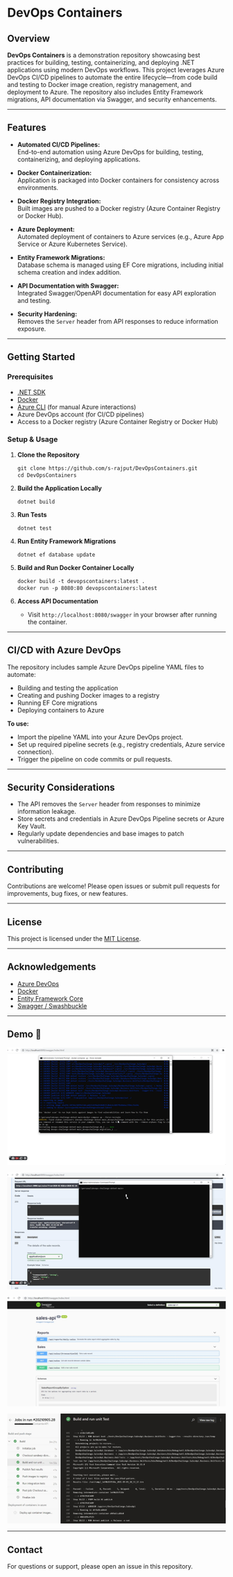 # DevOps Containers

## Overview

**DevOps Containers** is a demonstration repository showcasing best practices for building, testing, containerizing, and deploying .NET applications using modern DevOps workflows. This project leverages Azure DevOps CI/CD pipelines to automate the entire lifecycle—from code build and testing to Docker image creation, registry management, and deployment to Azure. The repository also includes Entity Framework migrations, API documentation via Swagger, and security enhancements.

---

## Features

- **Automated CI/CD Pipelines:**  
  End-to-end automation using Azure DevOps for building, testing, containerizing, and deploying applications.

- **Docker Containerization:**  
  Application is packaged into Docker containers for consistency across environments.

- **Docker Registry Integration:**  
  Built images are pushed to a Docker registry (Azure Container Registry or Docker Hub).

- **Azure Deployment:**  
  Automated deployment of containers to Azure services (e.g., Azure App Service or Azure Kubernetes Service).

- **Entity Framework Migrations:**  
  Database schema is managed using EF Core migrations, including initial schema creation and index addition.

- **API Documentation with Swagger:**  
  Integrated Swagger/OpenAPI documentation for easy API exploration and testing.

- **Security Hardening:**  
  Removes the `Server` header from API responses to reduce information exposure.

---

## Getting Started

### Prerequisites

- [.NET SDK](https://dotnet.microsoft.com/download)
- [Docker](https://www.docker.com/products/docker-desktop)
- [Azure CLI](https://docs.microsoft.com/en-us/cli/azure/install-azure-cli) (for manual Azure interactions)
- Azure DevOps account (for CI/CD pipelines)
- Access to a Docker registry (Azure Container Registry or Docker Hub)

### Setup & Usage

1. **Clone the Repository**
    ```
    git clone https://github.com/s-rajput/DevOpsContainers.git
    cd DevOpsContainers
    ```

2. **Build the Application Locally**
    ```
    dotnet build
    ```

3. **Run Tests**
    ```
    dotnet test
    ```

4. **Run Entity Framework Migrations**
    ```
    dotnet ef database update
    ```

5. **Build and Run Docker Container Locally**
    ```
    docker build -t devopscontainers:latest .
    docker run -p 8080:80 devopscontainers:latest
    ```

6. **Access API Documentation**
    - Visit `http://localhost:8080/swagger` in your browser after running the container.

---

## CI/CD with Azure DevOps

The repository includes sample Azure DevOps pipeline YAML files to automate:

- Building and testing the application
- Creating and pushing Docker images to a registry
- Running EF Core migrations
- Deploying containers to Azure

**To use:**
- Import the pipeline YAML into your Azure DevOps project.
- Set up required pipeline secrets (e.g., registry credentials, Azure service connection).
- Trigger the pipeline on code commits or pull requests.

---

## Security Considerations

- The API removes the `Server` header from responses to minimize information leakage.
- Store secrets and credentials in Azure DevOps Pipeline secrets or Azure Key Vault.
- Regularly update dependencies and base images to patch vulnerabilities.

---

## Contributing

Contributions are welcome! Please open issues or submit pull requests for improvements, bug fixes, or new features.

---

## License

This project is licensed under the [MIT License](LICENSE).

---

## Acknowledgements

- [Azure DevOps](https://azure.microsoft.com/en-us/services/devops/)
- [Docker](https://www.docker.com/)
- [Entity Framework Core](https://docs.microsoft.com/en-us/ef/core/)
- [Swagger / Swashbuckle](https://github.com/domaindrivendev/Swashbuckle.AspNetCore)

---
## Demo :wave:

![](https://github.com/s-rajput/DevOpsContainers/blob/master/files/one.gif?raw=true)

![](https://github.com/s-rajput/DevOpsContainers/blob/master/files/two.gif?raw=true)
 
![](https://github.com/s-rajput/DevOpsContainers/blob/master/files/swagger.jpg)
  
![](https://github.com/s-rajput/DevOpsContainers/blob/master/files/azuredevops.jpg)

---
## Contact

For questions or support, please open an issue in this repository.



